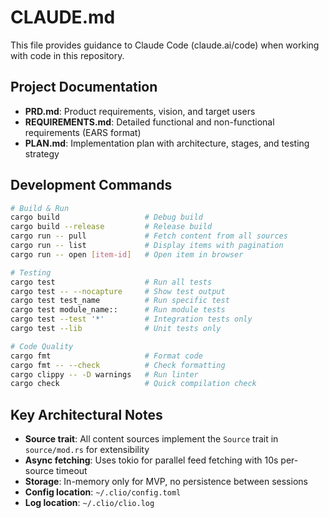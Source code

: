 # CLAUDE.md

This file provides guidance to Claude Code (claude.ai/code) when working with code in this repository.

## Project Documentation

- **PRD.md**: Product requirements, vision, and target users
- **REQUIREMENTS.md**: Detailed functional and non-functional requirements (EARS format)
- **PLAN.md**: Implementation plan with architecture, stages, and testing strategy

## Development Commands

```bash
# Build & Run
cargo build                   # Debug build
cargo build --release         # Release build
cargo run -- pull             # Fetch content from all sources
cargo run -- list             # Display items with pagination
cargo run -- open [item-id]   # Open item in browser

# Testing
cargo test                    # Run all tests
cargo test -- --nocapture     # Show test output
cargo test test_name          # Run specific test
cargo test module_name::      # Run module tests
cargo test --test '*'         # Integration tests only
cargo test --lib              # Unit tests only

# Code Quality
cargo fmt                     # Format code
cargo fmt -- --check          # Check formatting
cargo clippy -- -D warnings   # Run linter
cargo check                   # Quick compilation check
```

## Key Architectural Notes

- **Source trait**: All content sources implement the `Source` trait in `source/mod.rs` for extensibility
- **Async fetching**: Uses tokio for parallel feed fetching with 10s per-source timeout
- **Storage**: In-memory only for MVP, no persistence between sessions
- **Config location**: `~/.clio/config.toml`
- **Log location**: `~/.clio/clio.log`
